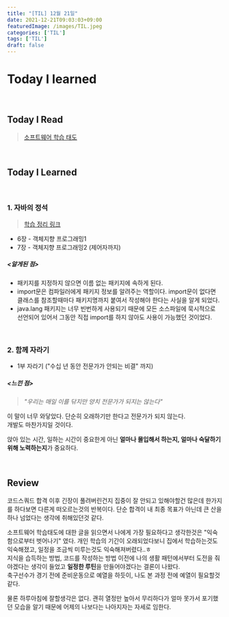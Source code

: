 ```yaml
---
title: "[TIL] 12월 21일"
date: 2021-12-21T09:03:03+09:00
featuredImage: /images/TIL.jpeg
categories: ['TIL']
tags: ['TIL']
draft: false
---
```



# Today I learned

<br>

<!--more-->

## Today I Read

> [소프트웨어 학습 태도](https://brunch.co.kr/@godrm77/16)

<br>

## Today I Learned

<br>

### 1. 자바의 정석

> [학습 정리 링크](https://kale02.notion.site/889ed27390ea4055827cb50244ea9c88)

- 6장 - 객체지향 프로그래밍1
- 7장 - 객체지향 프로그래밍2 (제어자까지)

##### <알게된 점>

- 패키지를 지정하지 않으면 이름 없는 패키지에 속하게 된다.
- import문은 컴파일러에게 패키지 정보를 알려주는 역할이다. import문이 없다면 클래스를 참조할때마다 패키지명까지 붙여서 작성해야 한다는 사실을 알게 되었다.  
- java.lang 패키지는 너무 빈번하게 사용되기 때문에 모든 소스파일에 묵시적으로 선언되어 있어서 그동안 직접 import를 하지 않아도 사용이 가능했던 것이었다.

<br>

### 2. 함께 자라기

- 1부 자라기 ("수십 년 동안 전문가가 안되는 비결" 까지)

##### <느낀 점>
> _"우리는 매일 이를 닦지만 양치 전문가가 되지는 않는다"_ 
 
이 말이 너무 와닿았다. 단순히 오래하기만 한다고 전문가가 되지 않는다.  
개발도 마찬가지일 것이다.  

앉아 있는 시간, 일하는 시간이 중요한게 아닌 **얼마나 몰입해서 하는지, 얼마나 숙달하기 위해 노력하는지**가 중요하다.


<br>

## Review

코드스쿼드 합격 이후 긴장이 풀려버린건지 집중이 잘 안되고 있해야할건 많은데 한가지를 하다보면 다른게 떠오르는것의 반복이다.
단순 합격이 내 최종 목표가 아닌데 큰 산을 하나 넘었다는 생각에 취해있던것 같다.

소프트웨어 학습태도에 대한 글을 읽으면서 나에게 가장 필요하다고 생각한것은 "익숙함으로부터 벗어나기" 였다. 개인 학습의 기간이 오래되었다보니 집에서 학습하는것도 익숙해졌고, 일정을 조금씩 미루는것도 익숙해져버렸다..ㅎ  
지식을 습득하는 방법, 코드를 작성하는 방법 이전에 나의 생활 패턴에서부터 도전을 줘야겠다는 생각이 들었고 **일정한 루틴**을 만들어야겠다는 결론이 나왔다.  
축구선수가 경기 전에 준비운동으로 예열을 하듯이, 나도 본 과정 전에 예열이 필요할것 같다.  

물론 하루아침에 잘할생각은 없다. 괜히 열정만 높아서 무리하다가 얼마 못가서 포기했던 모습을 알기 때문에 어제의 나보다는 나아지자는 자세로 임한다.